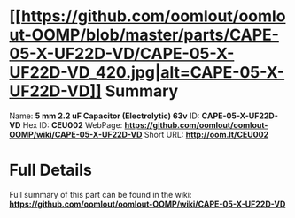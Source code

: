 
[[https://github.com/oomlout/oomlout-OOMP/blob/master/parts/CAPE-05-X-UF22D-VD/CAPE-05-X-UF22D-VD_420.jpg|alt=CAPE-05-X-UF22D-VD]] 
Summary
=================

Name: __5 mm 2.2 uF Capacitor (Electrolytic) 63v__
ID: __CAPE-05-X-UF22D-VD__
Hex ID: __CEU002__
WebPage: __https://github.com/oomlout/oomlout-OOMP/wiki/CAPE-05-X-UF22D-VD__
Short URL: __http://oom.lt/CEU002__

Full Details
==========================
Full summary of this part can be found in the wiki:   
__https://github.com/oomlout/oomlout-OOMP/wiki/CAPE-05-X-UF22D-VD__   

